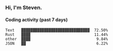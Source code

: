 ### Hi, I'm Steven.

#### Coding activity (past 7 days)
```
Text   ▓▓▓▓▓▓▓▓▓▓▓▓▓▓▓▓▓▓▓▓▓▓▓▓▓▓▓▓▓▓  72.50%
Rust   ▓▓▓▓                            11.44%
other  ▓▓▓▓                             9.84%
JSON   ▓▓                               6.22%
```
